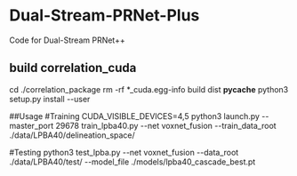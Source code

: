 # Dual-Stream-PRNet-Plus
Code for Dual-Stream PRNet++ 

## build correlation_cuda
cd ./correlation_package
rm -rf *_cuda.egg-info build dist __pycache__
python3 setup.py install --user

##Usage
#Training
CUDA_VISIBLE_DEVICES=4,5 python3 launch.py --master_port 29678 train_lpba40.py 
--net voxnet_fusion --train_data_root ./data/LPBA40/delineation_space/ 

#Testing
python3 test_lpba.py --net voxnet_fusion --data_root ./data/LPBA40/test/ 
--model_file ./models/lpba40_cascade_best.pt
